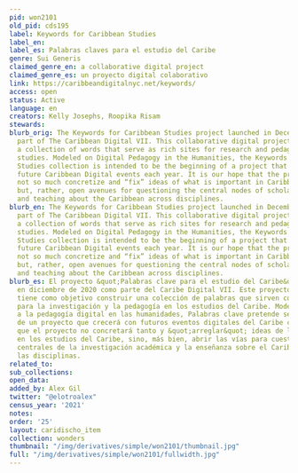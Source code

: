 ```yaml
---
pid: won2101
old_pid: cds195
label: Keywords for Caribbean Studies
label_en:
label_es: Palabras claves para el estudio del Caribe
genre: Sui Generis
claimed_genre_en: a collaborative digital project
claimed_genre_es: un proyecto digital colaborativo
link: https://caribbeandigitalnyc.net/keywords/
access: open
status: Active
language: en
creators: Kelly Josephs, Roopika Risam
stewards:
blurb_orig: The Keywords for Caribbean Studies project launched in December 2020 as
  part of The Caribbean Digital VII. This collaborative digital project aims to build
  a collection of words that serve as rich sites for research and pedagogy in Caribbean
  studies. Modeled on Digital Pedagogy in the Humanities, the Keywords for Caribbean
  Studies collection is intended to be the beginning of a project that will grow with
  future Caribbean Digital events each year. It is our hope that the project will
  not so much concretize and “fix” ideas of what is important in Caribbean studies
  but, rather, open avenues for questioning the central nodes of scholarly inquiry
  and teaching about the Caribbean across disciplines.
blurb_en: The Keywords for Caribbean Studies project launched in December 2020 as
  part of The Caribbean Digital VII. This collaborative digital project aims to build
  a collection of words that serve as rich sites for research and pedagogy in Caribbean
  studies. Modeled on Digital Pedagogy in the Humanities, the Keywords for Caribbean
  Studies collection is intended to be the beginning of a project that will grow with
  future Caribbean Digital events each year. It is our hope that the project will
  not so much concretize and “fix” ideas of what is important in Caribbean studies
  but, rather, open avenues for questioning the central nodes of scholarly inquiry
  and teaching about the Caribbean across disciplines.
blurb_es: El proyecto &quot;Palabras clave para el estudio del Caribe&quot; se inicia
  en diciembre de 2020 como parte del Caribe Digital VII. Este proyecto digital colaborativo
  tiene como objetivo construir una colección de palabras que sirven como nodos prometedores
  para la investigación y la pedagogía en los estudios del Caribe. Modelado en base
  a la pedagogía digital en las humanidades, Palabras clave pretende ser el comienzo
  de un proyecto que crecerá con futuros eventos digitales del Caribe cada año. Esperamos
  que el proyecto no concretará tanto y &quot;arreglar&quot; ideas de lo que es importante
  en los estudios del Caribe, sino, más bien, abrir las vías para cuestionar los nodos
  centrales de la investigación académica y la enseñanza sobre el Caribe en todas
  las disciplinas.
related_to:
sub_collections:
open_data:
added_by: Alex Gil
twitter: "@elotroalex"
census_year: '2021'
notes:
order: '25'
layout: caridischo_item
collection: wonders
thumbnail: "/img/derivatives/simple/won2101/thumbnail.jpg"
full: "/img/derivatives/simple/won2101/fullwidth.jpg"
---
```


